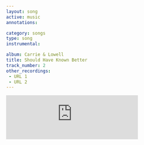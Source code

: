 ```yaml
---
layout: song
active: music
annotations:

category: songs
type: song
instrumental:

album: Carrie & Lowell
title: Should Have Known Better
track_number: 2
other_recordings:
 - URL 1
 - URL 2
---
```

<iframe style="border: 0; width: 360px; height: 120px;" src="http://bandcamp.com/EmbeddedPlayer/album=4070884389/size=large/bgcol=ffffff/linkcol=7137dc/tracklist=false/artwork=small/track=3428410388/transparent=true/" seamless><a href="http://music.sufjan.com/album/carrie-lowell">Carrie &amp; Lowell by Sufjan Stevens</a></iframe>